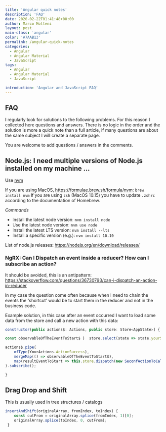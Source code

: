 ```yaml
---
title: 'Angular quick notes'
description: 'FAQ'
date: 2020-02-22T01:41:48+00:00
author: Marco Molteni
layout: post
main-class: 'angular'
color: '#7AAB13'
permalink: /angular-quick-notes
categories:
  - Angular
  - Angular Material
  - JavaScript
tags:
  - Angular
  - Angular Material
  - JavaScript

introduction: 'Angular and JavaScript FAQ'
---
```


## FAQ

I regularly look for solutions to the following problems. For this reason I collected here questions and answers.
There is no logic in the order and the solution is more a quick note than a full article, if many questions are about the same subject I will create a separate page.

You are welcome to add questions / answers in the comments.


## Node.js: I need multiple versions of Node.js installed on my machine ...
Use [nvm](https://github.com/nvm-sh/nvm)

If you are using MacOS, https://formulae.brew.sh/formula/nvm:
`
brew install nvm
`
If you are using `zsh` (MacOS 10.15) you have to update `.zshrc` according to the documentation of Homebrew.

_Commands_
- Install the latest node version: `nvm install node`
- Use the latest node version: `nvm use node`
- Install the latest LTS version: `nvm install --lts`
- Install a specific version (e.g.): `nvm install 10.10`

List of node.js releases:
https://nodejs.org/en/download/releases/

### NgRX: Can I Dispatch an event inside a reducer? How can I subscribe an action?
It should be avoided, this is an antipattern: https://stackoverflow.com/questions/36730793/can-i-dispatch-an-action-in-reducer

In my case the question come often because when I need to chain the events the 'shortcut' would be to start them in the reducer and not in the business code.

Example solution, in this case after an event occurred I want to load some data from the store and call a new action with this data:
```javascript
constructor(public actions$: Actions, public store: Store<AppState>) {

const observableOfTheEventToStart$ )  store.select(state => state.yourState);

actions$.pipe(
    ofType(YourActions.ActionSuccess),
    mergeMap(() => observableOfTheEventToStart$),
    map(resultEventToStart => this.store.dispatch(new SeconfActionToCall(resultEventToStart)))
).subscribe();

}
```

## Drag Drop and Shift
This is usually used in tree structures / catalogs

```javascript
insertAndShift(originalArray, fromIndex, toIndex) {
    const cutFrom = originalArray.splice(fromIndex, 1)[0];
    originalArray.splice(toIndex, 0, cutFrom);
 }
```


